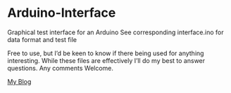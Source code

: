 # Arduino-Interface

Graphical test interface for an Arduino
See corresponding interface.ino for data format and test file

Free to use, but I’d be keen to know if there being used for anything interesting.
While these files are effectively I’ll do my best to answer questions.
Any comments Welcome.

[My Blog](https://cengarduino.wordpress.com/)

